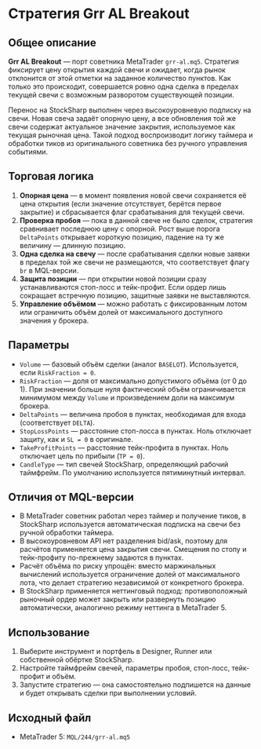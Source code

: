 # Стратегия Grr AL Breakout

## Общее описание
**Grr AL Breakout** — порт советника MetaTrader `grr-al.mq5`. Стратегия фиксирует цену открытия каждой свечи и ожидает, когда рынок отклонится от этой отметки на заданное количество пунктов. Как только это происходит, совершается ровно одна сделка в пределах текущей свечи с возможным разворотом существующей позиции.

Перенос на StockSharp выполнен через высокоуровневую подписку на свечи. Новая свеча задаёт опорную цену, а все обновления той же свечи содержат актуальное значение закрытия, используемое как текущая рыночная цена. Такой подход воспроизводит логику таймера и обработки тиков из оригинального советника без ручного управления событиями.

## Торговая логика
1. **Опорная цена** — в момент появления новой свечи сохраняется её цена открытия (если значение отсутствует, берётся первое закрытие) и сбрасывается флаг срабатывания для текущей свечи.
2. **Проверка пробоя** — пока в данной свече не было сделок, стратегия сравнивает последнюю цену с опорной. Рост выше порога `DeltaPoints` открывает короткую позицию, падение на ту же величину — длинную позицию.
3. **Одна сделка на свечу** — после срабатывания сделки новые заявки в пределах той же свечи не размещаются, что соответствует флагу `br` в MQL-версии.
4. **Защита позиции** — при открытии новой позиции сразу устанавливаются стоп-лосс и тейк-профит. Если ордер лишь сокращает встречную позицию, защитные заявки не выставляются.
5. **Управление объёмом** — можно работать с фиксированным лотом или ограничить объём долей от максимального доступного значения у брокера.

## Параметры
- `Volume` — базовый объём сделки (аналог `BASELOT`). Используется, если `RiskFraction = 0`.
- `RiskFraction` — доля от максимально допустимого объёма (от 0 до 1). При значении больше нуля фактический объём ограничивается минимумом между `Volume` и произведением доли на максимум брокера.
- `DeltaPoints` — величина пробоя в пунктах, необходимая для входа (соответствует `DELTA`).
- `StopLossPoints` — расстояние стоп-лосса в пунктах. Ноль отключает защиту, как и `SL = 0` в оригинале.
- `TakeProfitPoints` — расстояние тейк-профита в пунктах. Ноль отключает цель по прибыли (`TP = 0`).
- `CandleType` — тип свечей StockSharp, определяющий рабочий таймфрейм. По умолчанию используется пятиминутный интервал.

## Отличия от MQL-версии
- В MetaTrader советник работал через таймер и получение тиков, в StockSharp используется автоматическая подписка на свечи без ручной обработки таймера.
- В высокоуровневом API нет разделения bid/ask, поэтому для расчётов применяется цена закрытия свечи. Смещения по стопу и тейк-профиту по-прежнему задаются в пунктах.
- Расчёт объёма по риску упрощён: вместо маржинальных вычислений используется ограничение долей от максимального лота, что делает стратегию независимой от конкретного брокера.
- В StockSharp применяется неттинговый подход: противоположный рыночный ордер может закрыть или развернуть позицию автоматически, аналогично режиму неттинга в MetaTrader 5.

## Использование
1. Выберите инструмент и портфель в Designer, Runner или собственной обёртке StockSharp.
2. Настройте таймфрейм свечей, параметры пробоя, стоп-лосс, тейк-профит и объём.
3. Запустите стратегию — она самостоятельно подпишется на данные и будет открывать сделки при выполнении условий.

## Исходный файл
- MetaTrader 5: `MQL/244/grr-al.mq5`
